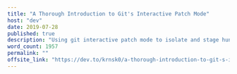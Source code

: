 ```yaml
---
title: "A Thorough Introduction to Git's Interactive Patch Mode"
host: "dev"
date: 2019-07-28
published: true
description: "Using git interactive patch mode to isolate and stage hunks. Covers common usage patterns, commands, intent-to-add, and workflow considerations."
word_count: 1957
permalink: ""
offsite_link: "https://dev.to/krnsk0/a-thorough-introduction-to-git-s-interactive-patch-mode-4bl6"
---
```

